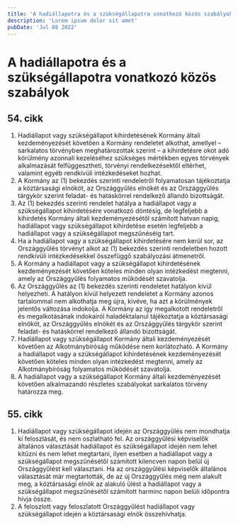```yaml
---
title: 'A hadiállapotra és a szükségállapotra vonatkozó közös szabályok'
description: 'Lorem ipsum dolor sit amet'
pubDate: 'Jul 08 2022'
---
```


# A hadiállapotra és a szükségállapotra vonatkozó közös szabályok

## 54. cikk
1. Hadiállapot vagy szükségállapot kihirdetésének Kormány általi kezdeményezését követően a Kormány rendeletet alkothat, amellyel – sarkalatos törvényben meghatározottak szerint – a kihirdetésre okot adó körülmény azonnali kezeléséhez szükséges mértékben egyes törvények alkalmazását felfüggesztheti, törvényi rendelkezésektől eltérhet, valamint egyéb rendkívüli intézkedéseket hozhat.
2. A Kormány az (1) bekezdés szerinti rendeletről folyamatosan tájékoztatja a köztársasági elnököt, az Országgyűlés elnökét és az Országgyűlés tárgykör szerint feladat- és hatáskörrel rendelkező állandó bizottságát.
3. Az (1) bekezdés szerinti rendelet hatálya a hadiállapot vagy a szükségállapot kihirdetésére vonatkozó döntésig, de legfeljebb a kihirdetés Kormány általi kezdeményezésétől számított hatvan napig, hadiállapot vagy szükségállapot kihirdetése esetén legfeljebb a hadiállapot vagy a szükségállapot megszűnéséig tart.
4. Ha a hadiállapot vagy a szükségállapot kihirdetésére nem kerül sor, az Országgyűlés törvényt alkot az (1) bekezdés szerinti rendeletben hozott rendkívüli intézkedésekkel összefüggő szabályozási átmenetről.
5. A Kormány a hadiállapot vagy a szükségállapot kihirdetésének kezdeményezését követően köteles minden olyan intézkedést megtenni, amely az Országgyűlés folyamatos működését szavatolja.
6. Az Országgyűlés az (1) bekezdés szerinti rendeletet hatályon kívül helyezheti. A hatályon kívül helyezett rendeletet a Kormány azonos tartalommal nem alkothatja meg újra, kivéve, ha azt a körülmények jelentős változása indokolja. A Kormány az így megalkotott rendeletről és megalkotásának indokairól haladéktalanul tájékoztatja a köztársasági elnököt, az Országgyűlés elnökét és az Országgyűlés tárgykör szerint feladat- és hatáskörrel rendelkező állandó bizottságát.
7. Hadiállapot vagy szükségállapot Kormány általi kezdeményezését követően az Alkotmánybíróság működése nem korlátozható. A Kormány a hadiállapot vagy a szükségállapot kihirdetésének kezdeményezését követően köteles minden olyan intézkedést megtenni, amely az Alkotmánybíróság folyamatos működését szavatolja.
8. A hadiállapot vagy a szükségállapot Kormány általi kezdeményezését követően alkalmazandó részletes szabályokat sarkalatos törvény határozza meg.

## 55. cikk
1. Hadiállapot vagy szükségállapot idején az Országgyűlés nem mondhatja ki feloszlását, és nem oszlatható fel. Az országgyűlési képviselők általános választását hadiállapot és szükségállapot idején nem lehet kitűzni és nem lehet megtartani, ilyen esetben a hadiállapot vagy a szükségállapot megszűnésétől számított kilencven napon belül új Országgyűlést kell választani. Ha az országgyűlési képviselők általános választását már megtartották, de az új Országgyűlés még nem alakult meg, a köztársasági elnök az alakuló ülést a hadiállapot vagy a szükségállapot megszűnésétől számított harminc napon belüli időpontra hívja össze.
2. A feloszlott vagy feloszlatott Országgyűlést hadiállapot vagy szükségállapot idején a köztársasági elnök összehívhatja.
